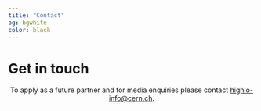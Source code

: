 ```yaml
---
title: "Contact"
bg: bgwhite
color: black
---
```


# Get in touch

<center>

<p>To apply as a future partner and for media enquiries please contact <a href="mailto:highlo-info@cern.ch">highlo-info@cern.ch</a>.</p>

</center>
